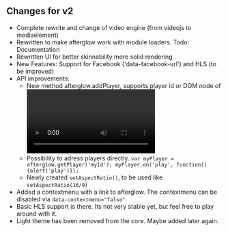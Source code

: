 ## Changes for v2

- Complete rewrite and change of video engine (from videojs to mediaelement)
- Rewritten to make afterglow work with module loaders. Todo: Documentation
- Rewritten UI for better skinnability more solid rendering
- New Features: Support for Facebook ('data-facebook-url') and HLS (to be improved)
- API improvements: 
    - New method afterglow.addPlayer, supports player id or DOM node of <video> element.
    - Possibility to adress players directly. `var myPlayer = afterglow.getPlayer('myId'); myPlayer.on('play', function() {alert('play')});`
    - Newly created `setAspectRatio()`, to be used like `setAspectRatio(16/9)`
- Added a contextmenu with a link to afterglow. The contextmenu can be disabled via `data-contextmenu="false"`.
- Basic HLS support is there. Its not very stable yet, but feel free to play around with it.
- Light theme has been removed from the core. Maybe added later again.

